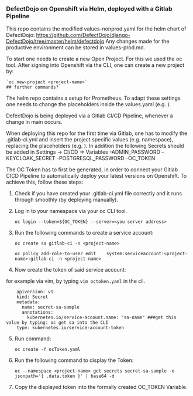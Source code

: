 ### DefectDojo on Openshift via Helm, deployed with a Gitlab Pipeline

This repo contains the modified values-nonprod.yaml for the helm chart of DefectDojo: https://github.com/DefectDojo/django-DefectDojo/tree/master/helm/defectdojo
Any changes made for the productive environment can be stored in values-prod.md.

To start one needs to create a new Open Project. For this we used the oc tool. After signing into Openshift via the CLI, one can create a new project by:

 	`oc new-project <project-name>`
	## further commands?

The helm repo contains a setup for Prometheus.
To adapt these settings one needs to change the placeholders inside the values.yaml (e.g. <insert webhost address>).

DefectDojo is being deployed via a Gitlab CI/CD Pipeline, whenever a change in main occurs.

When deploying this repo for the first time via Gitlab, one has to modify the .gitlab-ci.yml and insert the project specific values (e.g. namespace), replacing the placeholders (e.g. <your-namespace>). In addition the following Secrets should be added in Settings -> CI/CD -> Variables
    -ADMIN_PASSWORD
    -KEYCLOAK_SECRET
    -POSTGRESQL_PASSWORD
    -OC_TOKEN

The OC Token has to first be generated, in order to connect your Gitlab CICD Pipeline to automatically deploy your latest versions on Openshift.
To achieve this, follow these steps:

1. Check if you have created your .gitlab-ci.yml file correctly and it runs through smoothly (by deploying manually).
2. Log in to your namespace via your oc CLI tool.

    `oc login --token=${OC_TOKEN} --server=<you server address>`

3. Run the following commands to create a service account:

    `oc create sa gitlab-ci -n <project-name>`

    `oc policy add-role-to-user edit    system:serviceaccount:<project-name>:gitlab-ci -n <project-name>`

4. Now create the token of said service account:

for example via vim, by typing `vim octoken.yaml` in the cli.

```
	apiversion: v1
	kind: Secret
	metadata:
	  name: secret-sa-sample
	  annotations:
	    kubernetes.io/service-account.name: "sa-name" ###get this value by typing: oc get sa into the CLI
	type: kubernetes.io/service-account-token
```

5. Run command:

    `oc create -f ocToken.yaml`

6. Run the following command to display the Token:

    `oc --namespace <project-name> get secrets secret-sa-sample -o jsonpath='{ .data.token }' | base64 -d`

7. Copy the displayed token into the formally created OC_TOKEN Variable.

